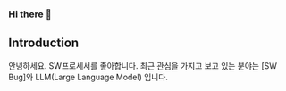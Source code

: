 ### Hi there 👋
## Introduction
안녕하세요.
SW프로세서를 좋아합니다.
최근 관심을 가지고 보고 있는 분야는 [SW Bug]와 LLM(Large Language Model) 입니다.
<!--
**kimhwayeon/kimhwayeon** is a ✨ _special_ ✨ repository because its `README.md` (this file) appears on your GitHub profile.

Here are some ideas to get you started:

- 🔭 I’m currently working on ...
- 🌱 I’m currently learning ...
- 👯 I’m looking to collaborate on ...
- 🤔 I’m looking for help with ...
- 💬 Ask me about ...
- 📫 How to reach me: ...
- 😄 Pronouns: ...
- ⚡ Fun fact: ...
-->
